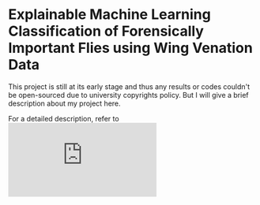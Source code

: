 # Explainable Machine Learning Classification of Forensically Important Flies using Wing Venation Data

This project is still at its early stage and thus any results or codes couldn't be open-sourced due to university copyrights policy. But I will give a brief description about my project here. 

For a detailed description, refer to ![proposal](https://github.com/lingminhao/Explainable-Machine-Learning-Classification-using-Wing-Venation-Data/blob/main/Project%20Proposal.pdf)

